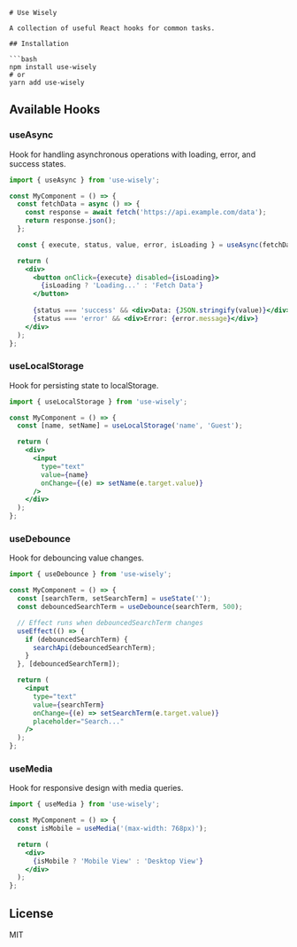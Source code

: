 ```
# Use Wisely

A collection of useful React hooks for common tasks.

## Installation

```bash
npm install use-wisely
# or
yarn add use-wisely
```

## Available Hooks

### useAsync

Hook for handling asynchronous operations with loading, error, and success states.

```jsx
import { useAsync } from 'use-wisely';

const MyComponent = () => {
  const fetchData = async () => {
    const response = await fetch('https://api.example.com/data');
    return response.json();
  };

  const { execute, status, value, error, isLoading } = useAsync(fetchData);

  return (
    <div>
      <button onClick={execute} disabled={isLoading}>
        {isLoading ? 'Loading...' : 'Fetch Data'}
      </button>
      
      {status === 'success' && <div>Data: {JSON.stringify(value)}</div>}
      {status === 'error' && <div>Error: {error.message}</div>}
    </div>
  );
};
```

### useLocalStorage

Hook for persisting state to localStorage.

```jsx
import { useLocalStorage } from 'use-wisely';

const MyComponent = () => {
  const [name, setName] = useLocalStorage('name', 'Guest');

  return (
    <div>
      <input
        type="text"
        value={name}
        onChange={(e) => setName(e.target.value)}
      />
    </div>
  );
};
```

### useDebounce

Hook for debouncing value changes.

```jsx
import { useDebounce } from 'use-wisely';

const MyComponent = () => {
  const [searchTerm, setSearchTerm] = useState('');
  const debouncedSearchTerm = useDebounce(searchTerm, 500);

  // Effect runs when debouncedSearchTerm changes
  useEffect(() => {
    if (debouncedSearchTerm) {
      searchApi(debouncedSearchTerm);
    }
  }, [debouncedSearchTerm]);

  return (
    <input
      type="text"
      value={searchTerm}
      onChange={(e) => setSearchTerm(e.target.value)}
      placeholder="Search..."
    />
  );
};
```

### useMedia

Hook for responsive design with media queries.

```jsx
import { useMedia } from 'use-wisely';

const MyComponent = () => {
  const isMobile = useMedia('(max-width: 768px)');

  return (
    <div>
      {isMobile ? 'Mobile View' : 'Desktop View'}
    </div>
  );
};
```

## License

MIT
```
